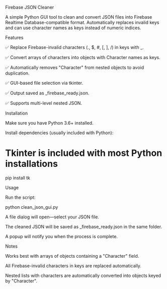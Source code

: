 Firebase JSON Cleaner




A simple Python GUI tool to clean and convert JSON files into Firebase Realtime Database-compatible format. Automatically replaces invalid keys and can use character names as keys instead of numeric indices.

Features

✅ Replace Firebase-invalid characters (., $, #, [, ], /) in keys with _.

✅ Convert arrays of characters into objects with Character names as keys.

✅ Automatically removes "Character" from nested objects to avoid duplication.

✅ GUI-based file selection via tkinter.

✅ Output saved as <original>_firebase_ready.json.

✅ Supports multi-level nested JSON.



Installation

Make sure you have Python 3.6+ installed.

Install dependencies (usually included with Python):

# Tkinter is included with most Python installations
pip install tk


Usage

Run the script:

python clean_json_gui.py


A file dialog will open—select your JSON file.

The cleaned JSON will be saved as <original>_firebase_ready.json in the same folder.

A popup will notify you when the process is complete.

Notes

Works best with arrays of objects containing a "Character" field.

All Firebase-invalid characters in keys are replaced automatically.

Nested lists with characters are automatically converted into objects keyed by "Character".

